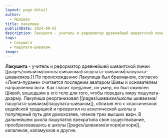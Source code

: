 ```yaml
---
layout: page-detail
author:
  - Яшодеви
title: лакулиша
publishDate: 2024-09-01
description: Лакушита - учитель и реформатор древнейшей шиваитской линии пашупатов. По происхождению Лакулиша был брахманом, согласно «Линга-пуране» считается последним аватаром Шивы и основателем направления йоги. Как гласит предание, он умер, но был оживлен Шивой, вошедшим в его тело для того, чтобы поведать миру пашупата-дхарму.
tags:
  - лакушита
  - пашупати-шиваизм
image:
---
```

**Лакушита** - учитель и реформатор древнейшей шиваитской линии [[pages/шиваизм/школы шиваизма/пашупата-шиваизм|пашупата-шиваизмов.]] По происхождению Лакулиша был брахманом, согласно «Линга-пуране» считается последним аватаром Шивы и основателем направления йоги. Как гласит предание, он умер, но был оживлен Шивой, вошедшим в его тело для того, чтобы поведать миру пашупата-дхарму. Лакулиша реорганизовал [[pages/шиваизм/школы шиваизма/пашупата-шиваизм|пашупата-шиваизм]], сблизив его с классической ведийской традицией и превратил из аскетической школы в популярный путь для домохозяев, членов трех высших варн. В дальнейшем школа пашупатов прекратила свое существование, преобразовавшись в школы [[pages/шиваизм/агхори|агхори]], капаликов, каламукхов и другие.

